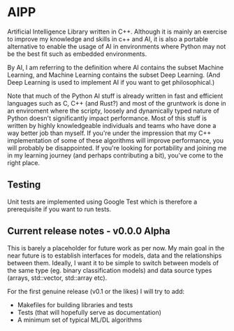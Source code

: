# AIPP

Artificial Intelligence Library written in C++. Although it is mainly an exercise to improve my knowledge and skills in c++ and AI, it is also a portable alternative to enable the usage of AI in environments where Python may not be the best fit such as embedded environments.

By AI, I am referring to the definition where AI contains the subset Machine Learning, and Machine Learning contains the subset Deep Learning. (And Deep Learning is used to implement AI if you want to get philosophical.)

Note that much of the Python AI stuff is already written in fast and efficient languages such as C, C++ (and Rust?) and most of the gruntwork is done in an enviroment where the scripty, loosely and dynamically typed nature of Python doesn't significantly impact performance. Most of this stuff is written by highly knowledgeable individuals and teams who have done a way better job than myself. If you're under the impression that my C++ implementation of some of these algorithms will improve performance, you will probably be disappointed. If you're looking for portability and joining me in my learning journey (and perhaps contributing a bit), you've come to the right place.

## Testing

Unit tests are implemented using Google Test which is therefore a prerequisite if you want to run tests.

## Current release notes - v0.0.0 Alpha

This is barely a placeholder for future work as per now. My main goal in the near future is to establish interfaces for models, data and the relationships between them. Ideally, I want it to be simple to switch between models of the same type (eg. binary classification models) and data source types (arrays, std::vector, std::array etc).

For the first genuine release (v0.1 or the likes) I will try to add:

- Makefiles for building libraries and tests
- Tests (that will hopefully serve as documentation)
- A minimum set of typical ML/DL algorithms
